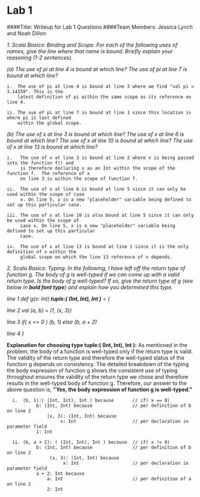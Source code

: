 # Lab 1
####Title:        Writeup for Lab 1 Questions
####Team Members: Jessica Lynch and Noah Dillon



_1. Scala Basics: Binding and Scope.  For each of the following uses of names, give the line where_
   _that name is bound.  Briefly explain your reasoning (1-2 sentences)._

  _(a) The use of pi at line 4 is bound at which line?  The use of pi at line 7 is bound at which_
       _line?_
    
    i.  The use of pi at line 4 is bound at line 3 where we find "val pi = 3.14159". This is the 
        latest definition of pi within the same scope as its reference on line 4.  
    
    ii. The use of pi at line 7 is bound at line 1 since this location is where pi is last defined
        within the global scope.

  _(b) The use of x at line 3 is bound at which line? The use of x at line 6 is bound at which line?_
      _The use of x at line 10 is bound at which line? The use of x at line 13 is bound at which line?_
    
    i.   The use of x at line 3 is bound at line 2 where x is being passed into the function f() and 
         is therefore declaring x as an Int within the scope of the function f.  The reference of x 
         on line 3 is within the scope of function f.  
    
    ii.  The use of x at line 6 is bound at line 5 since it can only be used within the scope of case
         x. On line 5, x is a new "placeholder" variable being defined to set up this particular case.
         
    iii. The use of x at line 10 is also bound at line 5 since it can only be used within the scope of 
         case x. On line 5, x is a new "placeholder" variable being defined to set up this particular 
         case.
    
    iv.  The use of x at line 13 is bound at line 1 since it is the only definition of x within the 
         global scope on which the line 13 reference of x depends.
    
_2. Scala Basics: Typing. In the following, I have left off the return type of function g.  The body_
   _of g is well-typed if we can come up with a valid return type.  Is the body of g well-typed?_
   _If so, give the return type of g (see below in **bold font type**) and explain how you determined_
   _this type._


  _line 1      def g(x: Int) **tuple:( (Int, Int), Int )** = {_
  
  _line 2          val (a, b) = (1, (x, 3))_
  
  _line 3          if( x == 0 ) (b, 1) else (b, a + 2)_
  
  _line 4      }_


  **Explanation for choosing type tuple:( (Int, Int), Int ):**
  As mentioned in the problem, the body of a function is well-typed only if the return type is
  valid.  The validity of the return type and therefore the well-typed status of the function g
  depends on consistency. The detailed breakdown of the typing the body expression of function g
  shows the consistent use of typing throughout ensures the validity of the return type we chose
  and therefore results in the well-typed body of function g. Therefore, our answer to the above 
  question is, **"Yes, the body expression of function g is well-typed."** 
       
      i.  (b, 1):( (Int, Int), Int ) because       // if( x == 0)
               b: (Int, Int) because               // per definition of b on line 2
                   (x, 3): (Int, Int) because 	  
                        x: Int                     // per declaration in parameter field
               1: Int
               
      ii. (b, a + 2): ( (Int, Int), Int ) because  // if( x != 0)
               b: (Int, Int) because               // per definition of b on line 2
                    (x, 3): (Int, Int) because 	 
                         x: Int                    // per declaration in parameter field
               a + 2: Int because
                   a: Int                          // per definition of a on line 2                
                   2: Int          		
       






